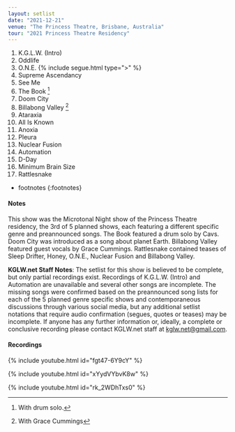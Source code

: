 ```yaml
---
layout: setlist
date: "2021-12-21"
venue: "The Princess Theatre, Brisbane, Australia"
tour: "2021 Princess Theatre Residency"
---
```



 1. K.G.L.W. (Intro)
 2. Oddlife
 3. O.N.E.
    {% include segue.html type=">" %}
 4. Supreme Ascendancy
 5. See Me
 6. The Book
    [^1]
 7. Doom City
 8. Billabong Valley
    [^2]
 9. Ataraxia
10. All Is Known
11. Anoxia
12. Pleura
13. Nuclear Fusion
14. Automation
15. D-Day
16. Minimum Brain Size
17. Rattlesnake

<!--snippet-->

* footnotes
{:footnotes}
[^1]: With drum solo.
[^2]: With Grace Cummings

#### Notes

This show was the Microtonal Night show of the Princess Theatre residency, the 3rd of 5 planned shows, each featuring a different specific genre and preannounced songs.  The Book featured a drum solo by Cavs.  Doom City was introduced as a song about planet Earth.  Billabong Valley featured guest vocals by Grace Cummings.  Rattlesnake contained teases of Sleep Drifter, Honey, O.N.E., Nuclear Fusion and Billabong Valley.

**KGLW.net Staff Notes**: The setlist for this show is believed to be complete, but only partial recordings exist. Recordings of K.G.L.W. (Intro) and Automation are unavailable and several other songs are incomplete.  The missing songs were confirmed based on the preannounced song lists for each of the 5 planned genre specific shows and contemporaneous discussions through various social media, but any additional setlist notations that require audio confirmation (segues, quotes or teases) may be incomplete. If anyone has any further information or, ideally, a complete or conclusive recording please contact KGLW.net staff at kglw.net@gmail.com.

#### Recordings

{% include youtube.html id="fgt47-6Y9cY" %}

{% include youtube.html id="xYydVYbvK8w" %}

{% include youtube.html id="rk_2WDhTxs0" %}
